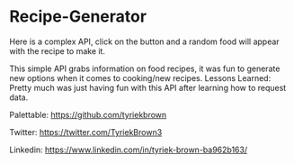 # Recipe-Generator
Here is a complex API, click on the button and a random food will appear with the recipe to make it.

This simple API grabs information on food recipes, it was fun to generate new options when it comes to cooking/new recipes.
Lessons Learned: Pretty much was just having fun with this API after learning how to request data.

Palettable: https://github.com/tyriekbrown

Twitter: https://twitter.com/TyriekBrown3

Linkedin: https://www.linkedin.com/in/tyriek-brown-ba962b163/
